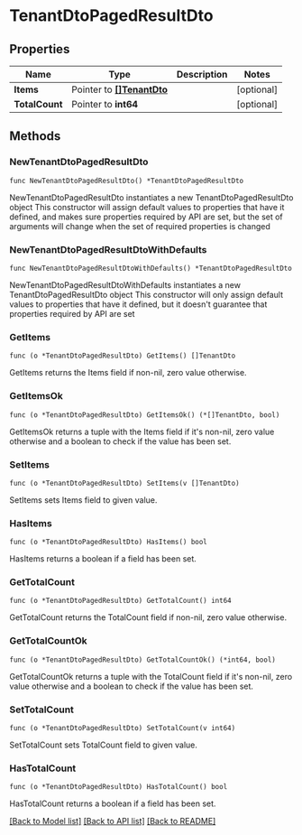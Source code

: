 # TenantDtoPagedResultDto

## Properties

Name | Type | Description | Notes
------------ | ------------- | ------------- | -------------
**Items** | Pointer to [**[]TenantDto**](TenantDto.md) |  | [optional] 
**TotalCount** | Pointer to **int64** |  | [optional] 

## Methods

### NewTenantDtoPagedResultDto

`func NewTenantDtoPagedResultDto() *TenantDtoPagedResultDto`

NewTenantDtoPagedResultDto instantiates a new TenantDtoPagedResultDto object
This constructor will assign default values to properties that have it defined,
and makes sure properties required by API are set, but the set of arguments
will change when the set of required properties is changed

### NewTenantDtoPagedResultDtoWithDefaults

`func NewTenantDtoPagedResultDtoWithDefaults() *TenantDtoPagedResultDto`

NewTenantDtoPagedResultDtoWithDefaults instantiates a new TenantDtoPagedResultDto object
This constructor will only assign default values to properties that have it defined,
but it doesn't guarantee that properties required by API are set

### GetItems

`func (o *TenantDtoPagedResultDto) GetItems() []TenantDto`

GetItems returns the Items field if non-nil, zero value otherwise.

### GetItemsOk

`func (o *TenantDtoPagedResultDto) GetItemsOk() (*[]TenantDto, bool)`

GetItemsOk returns a tuple with the Items field if it's non-nil, zero value otherwise
and a boolean to check if the value has been set.

### SetItems

`func (o *TenantDtoPagedResultDto) SetItems(v []TenantDto)`

SetItems sets Items field to given value.

### HasItems

`func (o *TenantDtoPagedResultDto) HasItems() bool`

HasItems returns a boolean if a field has been set.

### GetTotalCount

`func (o *TenantDtoPagedResultDto) GetTotalCount() int64`

GetTotalCount returns the TotalCount field if non-nil, zero value otherwise.

### GetTotalCountOk

`func (o *TenantDtoPagedResultDto) GetTotalCountOk() (*int64, bool)`

GetTotalCountOk returns a tuple with the TotalCount field if it's non-nil, zero value otherwise
and a boolean to check if the value has been set.

### SetTotalCount

`func (o *TenantDtoPagedResultDto) SetTotalCount(v int64)`

SetTotalCount sets TotalCount field to given value.

### HasTotalCount

`func (o *TenantDtoPagedResultDto) HasTotalCount() bool`

HasTotalCount returns a boolean if a field has been set.


[[Back to Model list]](../README.md#documentation-for-models) [[Back to API list]](../README.md#documentation-for-api-endpoints) [[Back to README]](../README.md)


